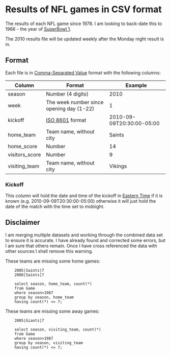 # Results of NFL games in CSV format

The results of each NFL game since 1978.  I am looking to back-date this to 1966 - the year of [SuperBowl 1](http://en.wikipedia.org/wiki/Super_Bowl_I).

The 2010 results file will be updated weekly after the Monday night result is in.


## Format

Each file is in [Comma-Separated Value](http://en.wikipedia.org/wiki/Comma-separated_values) format with the following columns:

| Column         | Format                                                   | Example
| -------------- | -------------------------------------------------------- | -----------
| season         | Number (4 digits)                                        | 2010
| week           | The week number since opening day (1-22)                 | 1
| kickoff        | [ISO 8601](http://en.wikipedia.org/wiki/ISO_8601) format | 2010-09-09T20:30:00-05:00
| home_team      | Team name, without city                                  | Saints
| home_score     | Number                                                   | 14
| visitors_score | Number                                                   | 9
| visiting_team  | Team name, without city                                  | Vikings


### Kickoff

This column will hold the date and time of the kickoff in [Eastern Time](http://en.wikipedia.org/wiki/Eastern_Time_Zone) if it is known (e.g. 2010-09-09T20:30:00-05:00) otherwise it will just hold the date of the match with the time set to midnight.

## Disclaimer

I am merging multiple datasets and working through the combined data set to ensure it is accurate. I have already found and corrected some errors, but I am sure that others remain.  Once I have cross referenced the data with other sources I shall remove this warning.

These teams are missing some home games:

		2005|Saints|7
		2008|Saints|7

		select season, home_team, count(*) 
		from Game 
		where season>1987 
		group by season, home_team 
		having count(*) <= 7;
    
These teams are missing some away games:

		2005|Giants|7
		
		select season, visiting_team, count(*) 
		from Game 
		where season>1987 
		group by season, visiting_team 
		having count(*) <= 7;
		